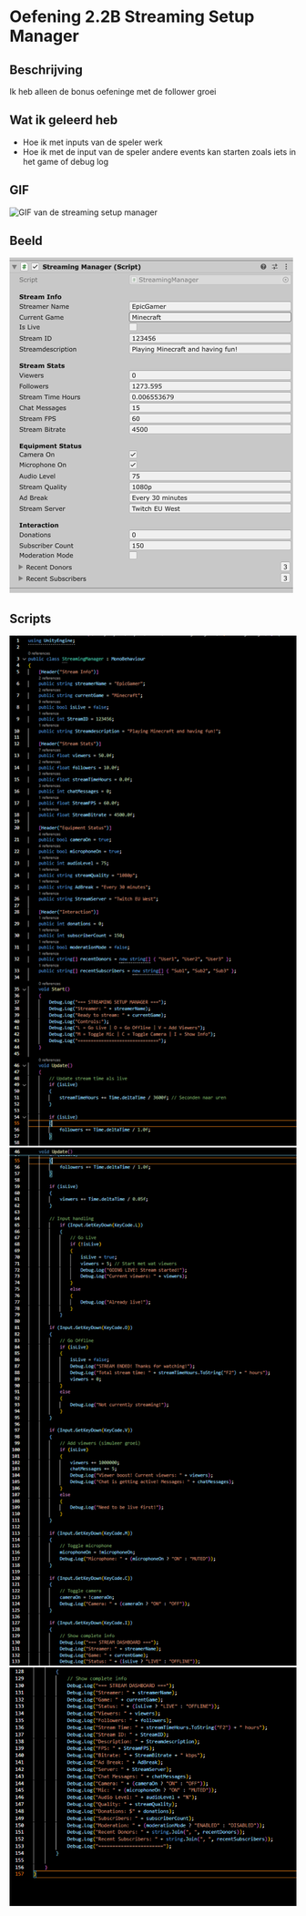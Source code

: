 # Oefening 2.2B Streaming Setup Manager

## Beschrijving


Ik heb alleen de bonus oefeninge met de follower groei

## Wat ik geleerd heb

* Hoe ik met inputs van de speler werk
* Hoe ik met de input van de speler andere events kan starten zoals iets in het game of debug log

## GIF

![GIF van de streaming setup manager](../beeldmaterial/oefeningen2_2B.gif)

## Beeld

![Beeld van de streaming setup manager](../beeldmaterial/streamingmanager4.png)

## Scripts

![Beeld1 van de streaming setup manager Script](../beeldmaterial/streamingmanager1.png)
![Beeld2 van de streaming setup manager Script](../beeldmaterial/streamingmanager2.png)
![Beeld3 van de streaming setup manager Script](../beeldmaterial/streamingmanager3.png)

